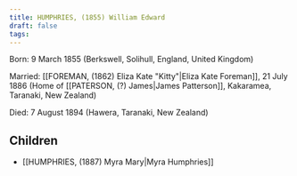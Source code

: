 ```yaml
---
title: HUMPHRIES, (1855) William Edward
draft: false
tags:
---
```

Born: 9 March 1855 (Berkswell, Solihull, England, United Kingdom)

Married: [[FOREMAN, (1862) Eliza Kate "Kitty"|Eliza Kate Foreman]], 21 July 1886 (Home of [[PATERSON, (?) James|James Patterson]], Kakaramea, Taranaki, New Zealand)

Died: 7 August 1894 (Hawera, Taranaki, New Zealand)

## Children
- [[HUMPHRIES, (1887) Myra Mary|Myra Humphries]]